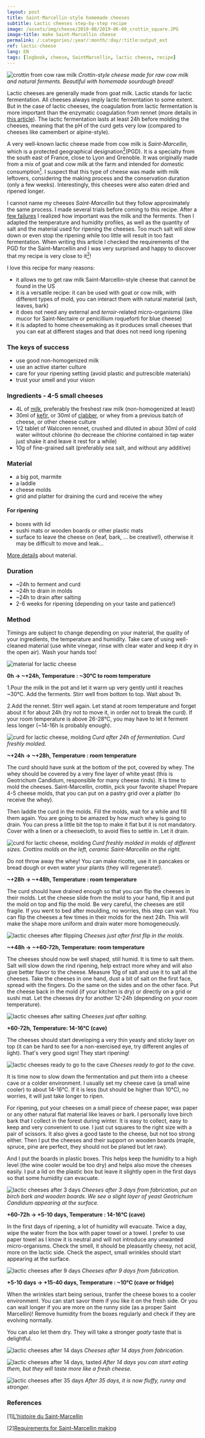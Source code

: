 ```yaml
---
layout: post
title: Saint-Marcellin-style homemade cheeses 
subtitle: Lactic cheeses step-by-step recipe
image: /assets/img/cheese/2019-08/2019-06-09_crottin_square.JPG
image-title: make Saint-Marcellin cheese
permalink: /:categories/:year/:month/:day/:title:output_ext
ref: lactic-cheese
lang: EN
tags: [logbook, cheese, SaintMarcellin, lactic cheese, recipe]
---
```


![crottin from cow raw milk]({{site.baseurl}}/assets/img/cheese/2019-08/2019-06-09_crottin-bread-homemade.JPG)
*Crottin-style cheese made for raw cow milk and natural ferments. Beautiful with homemade sourdough bread!*

<!--excerpt.start-->
Lactic cheeses are generally made from goat milk. Lactic stands for lactic fermentation. 
All cheeses always imply lactic fermentation to some extent. 
But in the case of lactic cheeses, the coagulation from lactic fermentation is more important than the enzymatic coagulation from rennet
(more details in [this article]({{site.baseurl}}/2019/05/01/milk-coagulation.html)).
The lactic fermentation lasts at least 24h before molding the cheeses, meaning that the pH of the curd gets very low (compared to cheeses like camembert or alpine-style).
<!--excerpt.end-->

A very well-known lactic cheese made from cow milk is *Saint-Marcellin*, which is a protected geographical designation[<sup>2</sup>](#2)(PGD). 
It is a specialty from the south east of France, close to Lyon and Grenoble.
It was originally made from a mix of goat and cow milk at the farm and intended for domestic consumption[<sup>1</sup>](#1).
I suspect that this type of cheese was made with milk leftovers, considering the making process and the conservation duration (only a few weeks).
Interestingly, this cheeses were also eaten dried and ripened longer.

I cannot name my cheeses *Saint-Marcellin* but they follow approximately the same process.
I made several trials before coming to this recipe. After a [few failures]({{site.baseurl}}/gallery/#failed---ended-up-in-the-bin) I realized how important was the milk and the ferments.
Then I adapted the temperature and humidity profiles, as well as the quantity of salt and the material used for ripening the cheeses.
Too much salt will slow down or even stop the ripening while too little will result in too fast fermentation.
When writing this article I checked the requirements of the PGD for the Saint-Marcellin and I was very surprised
and happy to discover that my recipe is very close to it[<sup>2</sup>](#2)!

I love this recipe for many reasons:
- it allows me to get raw milk Saint-Marcellin-style cheese that cannot be found in the US
- it is a versatile recipe: it can be used with goat or cow milk, with different types of mold, you can interact them with natural material (ash, leaves, bark)
- it does not need any external and *terroir*-related micro-organisms (like mucor for Saint-Nectaire or penicillium roqueforti for blue cheese)
- it is adapted to home cheesemaking as it produces small cheeses that you can eat at different stages and that does not need long ripening

### The keys of success

- use good non-homogenized milk
- use an active starter culture
- care for your ripening setting (avoid plastic and putrescible materials)
- trust your smell and your vision


### Ingredients - 4-5 small cheeses

- 4L of [milk]({{site.baseurl}}/2019/03/02/raw-milk.html), preferably the freshest raw milk (non-homogenized at least)
- 30ml of [kefir]({{site.baseurl}}/2019/05/22/starter-cultures.html), or 30ml of [clabber]({{site.baseurl}}/2019/06/14/make-your-own-clabber.html), or whey from a previous batch of cheese, or other cheese culture
- 1/2 tablet of Walcoren rennet, crushed and diluted in about 30ml of cold water wihtout chlorine (to decrease the chlorine contained in tap water just shake it and leave it rest for a while)
- 10g of fine-grained salt (preferably sea salt, and without any additive)

### Material

- a big pot, marmite
- a laddle
- cheese molds
- grid and platter for draining the curd and receive the whey

#### For ripening
- boxes with lid
- sushi mats or wooden boards or other plastic mats
- surface to leave the cheese on (leaf, bark, ... be creative!), otherwise it may be difficult to move and leak...

[More details]({{site.baseurl}}/2019/03/04/starter-kit.html) about material.

### Duration

- ~24h to ferment and curd
- ~24h to drain in molds
- ~24h to drain after salting
- 2-6 weeks for ripening (depending on your taste and patience!)

### Method

Timings are subject to change depending on your material, the quality of your ingredients, the temperature and humidity.
Take care of using well-cleaned material (use white vinegar, rinse with clear water and keep it dry in the open air). Wash your hands too!

![material for lactic cheese]({{site.baseurl}}/assets/img/cheese/2019-08/2019-07-13_start-lactic.JPG)

**0h -> ~+24h, Temperature : ~30°C to room temperature**

1.Pour the milk in the pot and let it warm up very gently until it reaches ~30°C.
Add the ferments. Stirr well from bottom to top. Wait about 1h.

2.Add the rennet. Stirr well again. Let stand at room temperature and forget about it for about 24h (try not to move it, in order not to break the curd).
If your room temperature is above 26-28°C, you may have to let it ferment less longer (~14-16h is probably enough).

![curd for lactic cheese, molding]({{site.baseurl}}/assets/img/cheese/2019-08/lactic-cheese_curd_laddle.jpg)
*Curd after 24h of fermentation. Curd freshly molded.*

**~+24h -> ~+28h, Temperature : room temperature**

The curd should have sunk at the bottom of the pot, covered by whey. 
The whey should be covered by a very fine layer of white yeast (this is Geotrichum Candidum, responsible for many cheese rinds).
It is time to mold the cheeses. Saint-Marcellin, crottin, pick your favorite shape!
Prepare 4-5 cheese molds, that you can put on a pastry grid over a platter (to receive the whey).

Then laddle the curd in the molds. Fill the molds, wait for a while and fill them again. 
You are going to be amazed by how much whey is going to drain. You can press a little bit the top to make it flat but it is not mandatory.
Cover with a linen or a cheesecloth, to avoid flies to settle in. Let it drain. 

![curd for lactic cheese, molding]({{site.baseurl}}/assets/img/cheese/2019-08/2019-07-13_laddle.JPG)
*Curd freshly molded in molds of different sizes. Crottins molds on the left, ceramic Saint-Marcellin on the right.*

Do not throw away the whey! You can make ricotte, use it in pancakes or bread dough or even water your plants (they will regenerate!).

**~+28h -> ~+48h, Temperature : room temperature**

The curd should have drained enough so that you can flip the cheeses in their molds. 
Let the cheese slide from the mold to your hand, flip it and put the mold on top and flip the mold.
Be very careful, the cheeses are still fragile. 
If you went to bed after moulding, no worries, this step can wait.
You can flip the cheeses a few times in their molds for the next 24h. This will make the shape more uniform and drain water more homogeneously.

![lactic cheeses after flipping]({{site.baseurl}}/assets/img/cheese/2019-08/2019-07-13_flipped.JPG)
*Cheeses just after first flip in the molds.*

**~+48h -> ~+60-72h, Temperature: room temperature**

The cheeses should now be well shaped, still humid. It is time to salt them. 
Salt will slow down the rind ripening, help extract more whey and will also give better flavor to the cheese.
Measure 10g of salt and use it to salt all the cheeses. Take the cheeses in one hand, dust a bit of salt on the first face, spread with the fingers. 
Do the same on the sides and on the other face. Put the cheese back in the mold (if your kitchen is dry) or directly on a grid or sushi mat.
Let the cheeses dry for another 12-24h (depending on your room temperature).

![lactic cheeses after salting]({{site.baseurl}}/assets/img/cheese/2019-08/2019-07-13_salted.JPG)
*Cheeses just after salting.*

**+60-72h, Temperature: 14-16°C (cave)**

The cheeses should start developing a very thin yeasty and sticky layer on top (it can be hard to see for a non-exercised eye, try different angles of light). 
That's very good sign! They start ripening!

![lactic cheeses ready to go to the cave]({{site.baseurl}}/assets/img/cheese/2019-08/2019-07-13_salt.JPG)
*Cheeses ready to got to the cave.*

It is time now to slow down the fermentation and put them into a cheese cave or a colder environment.
I usually set my cheese cave (a small wine cooler) to about 14-16°C. If it is less (but should be higher than 10°C), no worries, it will just take longer to ripen.

For ripening, put your cheeses on a small piece of cheese paper, wax paper or any other natural flat material like leaves or bark.
I personally love birch bark that I collect in the forest during winter. It is easy to collect, easy to keep and very convenient to use.
I just cut squares to the right size with a pair of scissors. It also gives a good taste to the cheese, but not too strong either.
Then I put the cheeses and their support on wooden boards (maple, spruce, pine are perfect, they should not be planed but let raw).

And I put the boards in plastic boxes. This helps keep the humidity to a high level (the wine cooler would be too dry) and helps also move the cheeses easily.
I put a lid on the plastic box but leave it slightly open in the first days so that some humidity can evacuate.

![lactic cheeses after 3 days]({{site.baseurl}}/assets/img/cheese/2019-08/2019-07-13_after-3days.JPG)
*Cheeses after 3 days from fabrication, put on birch bark and wooden boards. We see a slight layer of yeast Geotrichum Candidum appearing at the surface.*

**+60-72h -> +5-10 days, Temperature : 14-16°C (cave)**

In the first days of ripening, a lot of humidity will evacuate. Twice a day, wipe the water from the box with paper towel or a towel.
I prefer to use paper towel as I know it is neutral and will not introduce any unwanted micro-organisms.
Check the smell, it should be pleasantly cheesy, not acid, more on the lactic side. Check the aspect, small wrinkles should start appearing at the surface.

![lactic cheeses after 9 days]({{site.baseurl}}/assets/img/cheese/2019-08/2019-07-13_after-9days.JPG)
*Cheeses after 9 days from fabrication.*

**+5-10 days -> +15-40 days, Temperature : ~10°C (cave or fridge)**

When the wrinkles start being serious, tranfer the cheese boxes to a cooler environment.
You can start savor them if you like it on the fresh side. Or you can wait longer if you are more on the runny side (as a proper Saint Marcellin)!
Remove humidity from the boxes regularly and check if they are evolving normally.

You can also let them dry. They will take a stronger *goaty* taste that is delightful.

![lactic cheeses after 14 days]({{site.baseurl}}/assets/img/cheese/2019-08/2019-07-13_after14days.JPG)
*Cheeses after 14 days from fabrication.*

![lactic cheeses after 14 days, tasted]({{site.baseurl}}/assets/img/cheese/2019-08/2019-07-13_after14days-cut.JPG)
*After 14 days you can start eating them, but they will taste more like a fresh cheese.*

![lactic cheeses after 35 days]({{site.baseurl}}/assets/img/cheese/2019-08/2019-07-13_after35days.JPG)
*After 35 days, it is now fluffy, runny and stronger.*


### References

<a class="anchor" id="1">[1]</a>[L'histoire du Saint-Marcellin](http://www.fromage-saint-marcellin.fr/le-saint-marcellin-igp/histoire-saint-marcellin/)

<a class="anchor" id="2">[2]</a>[Requirements for Saint-Marcellin making](https://www.inao.gouv.fr/fichier/CDCSaintMarcellin.pdf)